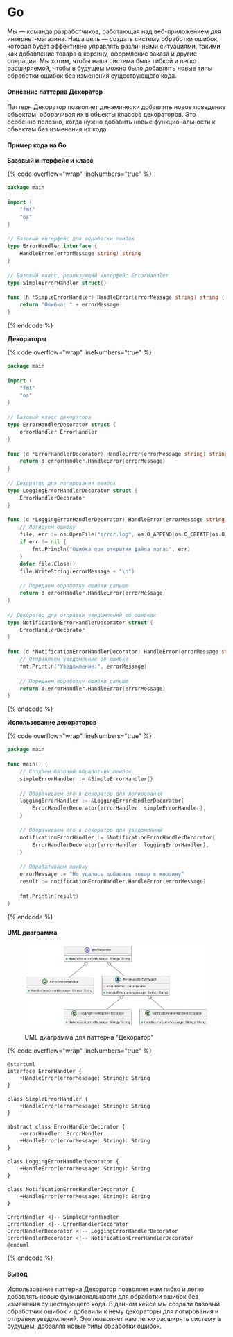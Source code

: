 # Go

Мы — команда разработчиков, работающая над веб-приложением для интернет-магазина. Наша цель — создать систему обработки ошибок, которая будет эффективно управлять различными ситуациями, такими как добавление товара в корзину, оформление заказа и другие операции. Мы хотим, чтобы наша система была гибкой и легко расширяемой, чтобы в будущем можно было добавлять новые типы обработки ошибок без изменения существующего кода.

#### Описание паттерна Декоратор

Паттерн Декоратор позволяет динамически добавлять новое поведение объектам, оборачивая их в объекты классов декораторов. Это особенно полезно, когда нужно добавить новые функциональности к объектам без изменения их кода.

#### Пример кода на Go

**Базовый интерфейс и класс**

{% code overflow="wrap" lineNumbers="true" %}
```go
package main

import (
	"fmt"
	"os"
)

// Базовый интерфейс для обработки ошибок
type ErrorHandler interface {
	HandleError(errorMessage string) string
}

// Базовый класс, реализующий интерфейс ErrorHandler
type SimpleErrorHandler struct{}

func (h *SimpleErrorHandler) HandleError(errorMessage string) string {
	return "Ошибка: " + errorMessage
}
```
{% endcode %}

**Декораторы**

{% code overflow="wrap" lineNumbers="true" %}
```go
package main

import (
	"fmt"
	"os"
)

// Базовый класс декоратора
type ErrorHandlerDecorator struct {
	errorHandler ErrorHandler
}

func (d *ErrorHandlerDecorator) HandleError(errorMessage string) string {
	return d.errorHandler.HandleError(errorMessage)
}

// Декоратор для логирования ошибок
type LoggingErrorHandlerDecorator struct {
	ErrorHandlerDecorator
}

func (d *LoggingErrorHandlerDecorator) HandleError(errorMessage string) string {
	// Логируем ошибку
	file, err := os.OpenFile("error.log", os.O_APPEND|os.O_CREATE|os.O_WRONLY, 0644)
	if err != nil {
		fmt.Println("Ошибка при открытии файла лога:", err)
	}
	defer file.Close()
	file.WriteString(errorMessage + "\n")

	// Передаем обработку ошибки дальше
	return d.errorHandler.HandleError(errorMessage)
}

// Декоратор для отправки уведомлений об ошибках
type NotificationErrorHandlerDecorator struct {
	ErrorHandlerDecorator
}

func (d *NotificationErrorHandlerDecorator) HandleError(errorMessage string) string {
	// Отправляем уведомление об ошибке
	fmt.Println("Уведомление:", errorMessage)

	// Передаем обработку ошибки дальше
	return d.errorHandler.HandleError(errorMessage)
}
```
{% endcode %}

**Использование декораторов**

{% code overflow="wrap" lineNumbers="true" %}
```go
package main

func main() {
	// Создаем базовый обработчик ошибок
	simpleErrorHandler := &SimpleErrorHandler{}

	// Оборачиваем его в декоратор для логирования
	loggingErrorHandler := &LoggingErrorHandlerDecorator{
		ErrorHandlerDecorator{errorHandler: simpleErrorHandler},
	}

	// Оборачиваем его в декоратор для уведомлений
	notificationErrorHandler := &NotificationErrorHandlerDecorator{
		ErrorHandlerDecorator{errorHandler: loggingErrorHandler},
	}

	// Обрабатываем ошибку
	errorMessage := "Не удалось добавить товар в корзину"
	result := notificationErrorHandler.HandleError(errorMessage)

	fmt.Println(result)
}
```
{% endcode %}

#### UML диаграмма

<figure><img src="../../../../../.gitbook/assets/image (1) (1) (1) (1) (1) (1) (1) (1) (1) (1) (1) (1) (1) (1) (1) (1) (1) (1) (1) (1) (1) (1).png" alt=""><figcaption><p>UML диаграмма для паттерна "Декоратор"</p></figcaption></figure>

{% code overflow="wrap" lineNumbers="true" %}
```plantuml
@startuml
interface ErrorHandler {
    +HandleError(errorMessage: String): String
}

class SimpleErrorHandler {
    +HandleError(errorMessage: String): String
}

abstract class ErrorHandlerDecorator {
    -errorHandler: ErrorHandler
    +HandleError(errorMessage: String): String
}

class LoggingErrorHandlerDecorator {
    +HandleError(errorMessage: String): String
}

class NotificationErrorHandlerDecorator {
    +HandleError(errorMessage: String): String
}

ErrorHandler <|-- SimpleErrorHandler
ErrorHandler <|-- ErrorHandlerDecorator
ErrorHandlerDecorator <|-- LoggingErrorHandlerDecorator
ErrorHandlerDecorator <|-- NotificationErrorHandlerDecorator
@enduml
```
{% endcode %}

#### Вывод

Использование паттерна Декоратор позволяет нам гибко и легко добавлять новые функциональности для обработки ошибок без изменения существующего кода. В данном кейсе мы создали базовый обработчик ошибок и добавили к нему декораторы для логирования и отправки уведомлений. Это позволяет нам легко расширять систему в будущем, добавляя новые типы обработки ошибок.
